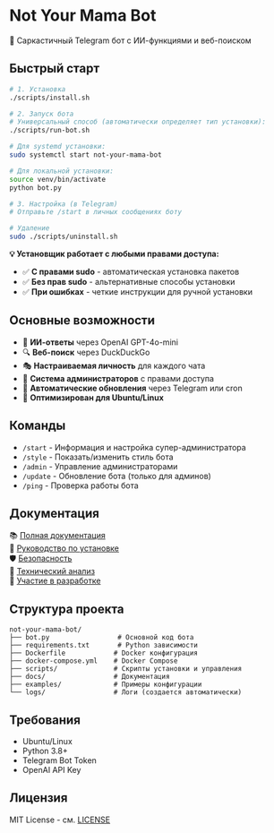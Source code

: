 # Not Your Mama Bot

🤖 Саркастичный Telegram бот с ИИ-функциями и веб-поиском

## Быстрый старт

```bash
# 1. Установка
./scripts/install.sh

# 2. Запуск бота
# Универсальный способ (автоматически определяет тип установки):
./scripts/run-bot.sh

# Для systemd установки:
sudo systemctl start not-your-mama-bot

# Для локальной установки:
source venv/bin/activate
python bot.py

# 3. Настройка (в Telegram)
# Отправьте /start в личных сообщениях боту

# Удаление
sudo ./scripts/uninstall.sh
```

**💡 Установщик работает с любыми правами доступа:**
- ✅ **С правами sudo** - автоматическая установка пакетов
- ✅ **Без прав sudo** - альтернативные способы установки
- ✅ **При ошибках** - четкие инструкции для ручной установки

## Основные возможности

- 🧠 **ИИ-ответы** через OpenAI GPT-4o-mini
- 🔍 **Веб-поиск** через DuckDuckGo
- 🎭 **Настраиваемая личность** для каждого чата
- 👥 **Система администраторов** с правами доступа
- 🔄 **Автоматические обновления** через Telegram или cron
- 🐧 **Оптимизирован для Ubuntu/Linux**

## Команды

- `/start` - Информация и настройка супер-администратора
- `/style` - Показать/изменить стиль бота
- `/admin` - Управление администраторами
- `/update` - Обновление бота (только для админов)
- `/ping` - Проверка работы бота

## Документация

📚 [Полная документация](docs/README.md)  
🔧 [Руководство по установке](docs/README.md#установка)  
🛡️ [Безопасность](docs/SECURITY.md)  
📖 [Технический анализ](docs/ANALYSIS.md)  
🤝 [Участие в разработке](docs/CONTRIBUTING.md)

## Структура проекта

```
not-your-mama-bot/
├── bot.py                 # Основной код бота
├── requirements.txt       # Python зависимости
├── Dockerfile            # Docker конфигурация
├── docker-compose.yml    # Docker Compose
├── scripts/              # Скрипты установки и управления
├── docs/                 # Документация
├── examples/             # Примеры конфигурации
└── logs/                 # Логи (создается автоматически)
```

## Требования

- Ubuntu/Linux
- Python 3.8+
- Telegram Bot Token
- OpenAI API Key

## Лицензия

MIT License - см. [LICENSE](LICENSE)
